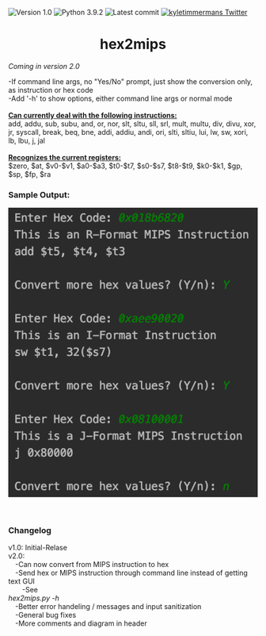 ![Version 1.0](https://img.shields.io/badge/version-v1.0-orange.svg)
![Python 3.9.2](https://img.shields.io/badge/python-3.9.2-blue.svg)
![Latest commit](https://img.shields.io/github/last-commit/kyletimmermans/hex2mips?color=darkgreen)
[![kyletimmermans Twitter](http://img.shields.io/twitter/url/http/shields.io.svg?style=social&label=Follow)](https://twitter.com/kyletimmermans)

# <div align="center">hex2mips</div>

*Coming in version 2.0*
<div>-If command line args, no "Yes/No" prompt, just show the conversion only, as instruction or hex code</div>
<div>-Add '-h' to show options, either command line args or normal mode</div>

<div>&ensp;</div>

<div><ins><b>Can currently deal with the following instructions:</b></ins></div>
add, addu, sub, subu, and, or, nor, slt, sltu, sll, srl, mult, multu, div, divu, xor, jr, syscall, break, beq, bne, addi, addiu, andi, ori, slti, sltiu, lui, lw, sw, xori, lb, lbu, j, jal

<div>&ensp;</div>

<div><ins><b>Recognizes the current registers:</b></ins></div>
$zero, $at, $v0-$v1, $a0-$a3, $t0-$t7, $s0-$s7, $t8-$t9, $k0-$k1, $gp, $sp, $fp, $ra

### Sample Output:
<p align="center">
  <img src="https://github.com/kyletimmermans/hex2mips/blob/master/example_screenshot.png?raw=true" alt="Sample Output"/>
</p>

</br>

### Changelog
<div>v1.0: Initial-Relase</div>
<div>v2.0:</div>
<div>&ensp;&ensp;-Can now convert from MIPS instruction to hex</div>
<div>&ensp;&ensp;-Send hex or MIPS instruction through command line instead of getting text GUI</div>
<div>&ensp;&ensp;&ensp;&ensp;-See <div style="font-style: italic;">hex2mips.py -h</div></div>
<div>&ensp;&ensp;-Better error handeling / messages and input sanitization</div>
<div>&ensp;&ensp;-General bug fixes</div>
<div>&ensp;&ensp;-More comments and diagram in header</div>
